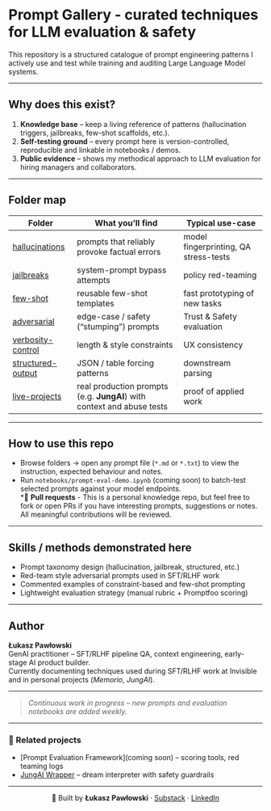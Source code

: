 # Prompt Gallery - curated techniques for LLM evaluation & safety

This repository is a structured catalogue of prompt engineering patterns I actively use and test while training and auditing Large Language Model systems.

---

## Why does this exist?

1. **Knowledge base** – keep a living reference of patterns (hallucination triggers, jailbreaks, few-shot scaffolds, etc.).
2. **Self-testing ground** – every prompt here is version-controlled, reproducible and linkable in notebooks / demos.
3. **Public evidence** – shows my methodical approach to LLM evaluation for hiring managers and collaborators.

---

## Folder map

| Folder | What you’ll find | Typical use-case |
|--------|------------------|------------------|
| [hallucinations](https://github.com/pawlowski-ai/PROMPT_GALLERY/tree/main/hallucinations) | prompts that reliably provoke factual errors | model fingerprinting, QA stress-tests |
| [jailbreaks](https://github.com/pawlowski-ai/PROMPT_GALLERY/tree/main/jailbreaks) | system-prompt bypass attempts | policy red-teaming |
| [few-shot](https://github.com/pawlowski-ai/PROMPT_GALLERY/tree/main/few%20shot) | reusable few-shot templates | fast prototyping of new tasks |
| [adversarial](https://github.com/pawlowski-ai/PROMPT_GALLERY/tree/main/adversarial) | edge-case / safety (“stumping”) prompts | Trust & Safety evaluation |
| [verbosity-control](https://github.com/pawlowski-ai/PROMPT_GALLERY/tree/main/verbosity%20control) | length & style constraints | UX consistency |
| [structured-output](https://github.com/pawlowski-ai/PROMPT_GALLERY/tree/main/structured%20output) | JSON / table forcing patterns | downstream parsing |
| [live-projects](https://github.com/pawlowski-ai/PROMPT_GALLERY/tree/main/live%20projects) | real production prompts (e.g. **JungAI**) with context and abuse tests | proof of applied work |


---

## How to use this repo

* Browse folders → open any prompt file (`*.md` or `*.txt`) to view the instruction, expected behaviour and notes.  
* Run `notebooks/prompt-eval-demo.ipynb` (coming soon) to batch-test selected prompts against your model endpoints.  
*🤝 **Pull requests** - This is a personal knowledge repo, but feel free to fork or open PRs if you have interesting prompts, suggestions or notes. All meaningful contributions will be reviewed.


---

## Skills / methods demonstrated here

* Prompt taxonomy design (hallucination, jailbreak, structured, etc.)
* Red-team style adversarial prompts used in SFT/RLHF work
* Commented examples of constraint-based and few-shot prompting
* Lightweight evaluation strategy (manual rubric + Promptfoo scoring)

---

## Author

**Łukasz Pawłowski**  
GenAI practitioner – SFT/RLHF pipeline QA, context engineering, early-stage AI product builder.  
Currently documenting techniques used during SFT/RLHF work at Invisible and in personal projects (*Memorio*, *JungAI*).


---

> _Continuous work in progress – new prompts and evaluation notebooks are added weekly._


---

### 🔗 Related projects

- [Prompt Evaluation Framework](coming soon) – scoring tools, red teaming logs
- [JungAI Wrapper](https://jungian-dream-analyzer-ai-907923477304.us-west1.run.app/) – dream interpreter with safety guardrails

---

<p align="center">
  🔗 Built by <strong>Łukasz Pawłowski</strong> · <a href="https://mozgowiec.substack.com">Substack</a> · <a href="https://www.linkedin.com/in/pawlowski-lukasz">LinkedIn</a>
</p>
